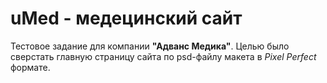 # uMed - медецинский сайт

Тестовое задание для компании **"Адванс Медика"**. Целью было сверстать главную страницу сайта по psd-файлу макета в *Pixel Perfect* формате.
